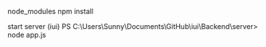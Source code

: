 node_modules 
npm install

start server
(iui) PS C:\Users\Sunny\Documents\GitHub\iui\Backend\server> node app.js